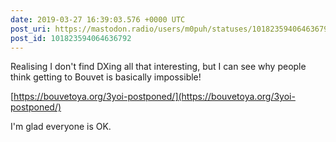```yaml
---
date: 2019-03-27 16:39:03.576 +0000 UTC
post_uri: https://mastodon.radio/users/m0puh/statuses/101823594064636792
post_id: 101823594064636792
---
```

Realising I don't find DXing all that interesting, but I can see why people think getting to Bouvet is basically impossible!

[https://bouvetoya.org/3yoi-postponed/](https://bouvetoya.org/3yoi-postponed/)

I'm glad everyone is OK.


